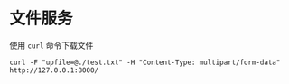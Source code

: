 # 文件服务

使用 `curl` 命令下载文件  

```shell
curl -F "upfile=@./test.txt" -H "Content-Type: multipart/form-data" http://127.0.0.1:8000/
```
